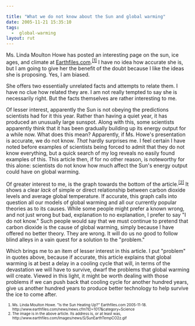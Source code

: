 ```yaml
---

title: "What we do not know about the Sun and global warming"
date: 2005-11-21 15:35:10
tags:
  -  global-warming
layout: rut
---
```


<p>Ms. Linda Moulton Howe has posted an interesting page on the sun, ice ages, and climate at <a href="www.earthfiles.com" title="Earthfiles.com">Earthfiles.com</a>.<sup><a href="http://www.earthfiles.com/news/news.cfm?ID=1017&category=Science" title="Is the Sun Heating Up?" >[1]</a></sup> I have no idea how accurate she is, but I am going to give her the benefit of the doubt because I like the ideas she is proposing.  Yes, I am biased.</p>  <p>She offers two essentially unrelated facts and attempts to relate them.  I have no clue how related they are.  I am not really tempted to say she is necessarily right.  But the facts themselves are rather interesting to me.</p>  <p>Of lesser interest, apparently the Sun is not obeying the predictions scientists had for it this year.  Rather than having a quiet year, it has produced an unusually large sunspot.  Along with this, some scientists apparently think that it has been gradually building up its energy output for a while now.  What does this mean? Apparently, if Ms. Howe's presentation is accurate, we do not know. <em>That</em> hardly surprises me.  I feel certain I have noted before examples of scientists being forced to admit that they do not know everything, but a quick search of my log reveals no easily found examples of this.  This article then, if for no other reason, is noteworthy for this alone: scientists do not know how much affect the Sun's energy output could have on global warming.</p>  <p>Of greater interest to me, is the graph towards the bottom of the article.<sup><a href="http://www.earthfiles.com/Images/news/S/SunEarthTempCO2z.gif" title="Ordovician Period On Earth - 10 Times More CO2 Than Today, But Was A Severe Ice Age">[2]</a></sup> It shows a clear <em>lack</em> of simple or direct relationship between carbon dioxide levels and average global temperature.  If accurate, this graph calls into question all our models of global warming and all our currently popular theories as to its causes.  While some people might prefer a known wrong, and not just wrong but bad, explanation to no explanation, I prefer to say "I do not know."  Such people would say that we must continue to pretend that carbon dioxide is the cause of global warming, simply because I have offered no better theory. They are wrong.  It will do us no good to follow blind alleys in a vain quest for a solution to the "problem."</p>  <p>Which brings me to an item of lesser interest in this article. I put "problem" in quotes above, because if accurate, this article explains that global warming is at best a delay in a cooling cycle that will, in terms of the devastation we will have to survive, dwarf the problems that global warming will create.  Viewed in this light, it might be worth dealing with those problems if we can push back that cooling cycle for another hundred years, give us another hundred years to produce better technology to help survive the ice to come after.</p>  <font size="-2"><ol><li>Ms. Linda Moulton Howe. "Is the Sun Heating Up?" Earthfiles.com 2005-11-18. http://www.earthfiles.com/news/news.cfm?ID=1017&category=Science</li> <li>The image is in the above article.  Its address is, or at least was, http://www.earthfiles.com/Images/news/S/SunEarthTempCO2z.gif  </li></ol></font>

